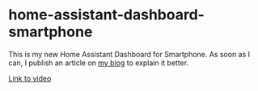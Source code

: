 # home-assistant-dashboard-smartphone
This is my new Home Assistant Dashboard for Smartphone. As soon as I can, I publish an article on [my blog](https://www.maxalbani.it/) to explain it better.

[Link to video](https://youtu.be/yAMxW5JRn30) 
